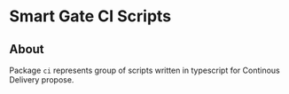 # Smart Gate CI Scripts

## About

Package `ci` represents group of scripts written in typescript for Continous Delivery propose.
